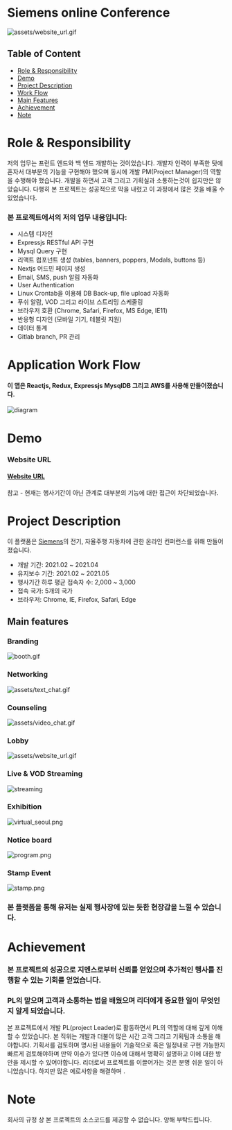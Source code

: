 # Siemens online Conference
![assets/website_url.gif](assets/website_url.gif)
## Table of Content


- [Role & Responsibility](#Role--Responsibility)
- [Demo](#Demo)
- [Project Description](#Project-Description)
- [Work Flow](#Application-Work-Flow)
- [Main Features](#Main-features)
- [Achievement](#Achievement)
- [Note](#note)

# Role & Responsibility
저의 업무는 프런트 엔드와 백 엔드 개발하는 것이었습니다. 개발자 인력이 부족한 탓에 혼자서 대부분의 기능을 구현해야 했으며 동시에 개발 PM(Project Manager)의 역할을 수행해야 했습니다. 개발을 하면서 고객 그리고 기획실과 소통하는것이 쉽지만은 않았습니다. 다행히 본 프로젝트는 성공적으로 막을 내렸고 이 과정에서 많은 것을 배울 수 있었습니다.



### 본 프로젝트에서의 저의 업무 내용입니다:

- 시스템 디자인
- Expressjs RESTful API 구현
- Mysql Query 구현
- 리액트 컴포넌트 생성 (tables, banners, poppers, Modals, buttons 등)
- Nextjs 어드민 페이지 생성 
- Email, SMS, push 알림 자동화
- User Authentication
- Linux Crontab을 이용해 DB Back-up, file upload 자동화 
- 푸쉬 알람, VOD 그리고 라이브 스트리밍 스케줄링
- 브라우저 호환 (Chrome, Safari, Firefox, MS Edge, IE11)
- 반응형 디자인 (모바일 기기, 테블릿 지원)
- 데이터 통계
- Gitlab branch, PR 관리



# Application Work Flow

#### 이 앱은 Reactjs, Redux, Expressjs MysqlDB 그리고 AWS를 사용해 만들어졌습니다.

![diagram](assets/diagram.png)

# Demo

### Website URL

#### [Website URL](http://virtualseoul.or.kr/)

참고 - 현재는 행사기간이 아닌 관계로 대부분의 기능에 대한 접근이 차단되었습니다.

<!-- ### Recording

- [Seoul Map](https://www.youtube.com/watch?v=6EdqKznxncA)
- [LIVE Streaming demo](https://www.youtube.com/watch?v=a9wX4MSkSyg)
- [Video Chat](https://www.youtube.com/watch?v=edzgNn5f5yQ) -->

# Project Description

이 플랫폼은 [Siemens](https://www.siemens.com/global/en.html)의 전기, 자율주행 자동차에 관한 온라인 컨퍼런스를 위해 만들어졌습니다.

- 개발 기간: 2021.02 ~ 2021.04
- 유지보수 기간: 2021.02 ~ 2021.05
- 행사기간 하루 평균 접속자 수: 2,000 ~ 3,000
- 접속 국가: 5개의 국가
- 브라우저: Chrome, IE, Firefox, Safari, Edge

## Main features

### Branding

![booth.gif](assets/booth.gif)

### Networking

![assets/text_chat.gif](assets/text_chat.gif)

### Counseling

![assets/video_chat.gif](assets/video_chat.gif)

### Lobby

![assets/website_url.gif](assets/website_url.gif)

### Live & VOD Streaming

![streaming](assets/live_streaming.gif)

### Exhibition

![virtual_seoul.png](assets/exhibition.png)

### Notice board

![program.png](assets/program.png)

### Stamp Event

![stamp.png](assets/stamp.png)


### 본 플랫폼을 통해 유저는 실제 행사장에 있는 듯한 현장감을 느낄 수 있습니다. 



# Achievement

### 본 프로젝트의 성공으로 지멘스로부터 신뢰를 얻었으며 추가적인 행사를 진행할 수 있는 기회를 얻었습니다.   

### PL의 맡으며 고객과 소통하는 법을 배웠으며 리더에게 중요한 일이 무엇인지 알게 되었습니다. 
본 프로젝트에서 개발 PL(project Leader)로 활동하면서 PL의 역할에 대해 깊게 이해할 수 있었습니다. 본 직위는 개발과 더불어 많은 시간 고객 그리고 기획팀과 소통을 해야합니다. 기획서를 검토하며 명시된 내용들이 기술적으로 혹은 일정내로 구현 가능한지 빠르게 검토해야하며 만약 이슈가 있다면 이슈에 대해서 명확히 설명하고 이에 대한 방안을 제시할 수 있어야합니다. 리더로써 프로젝트를 이끌어가는 것은 분명 쉬운 일이 아니었습니다. 하지만 많은 에로사항을 해결하며 .

# Note

회사의 규정 상 본 프로젝트의 소스코드를 제공할 수 없습니다. 양해 부탁드립니다.
